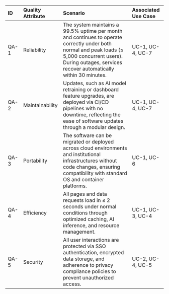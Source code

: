 | ID   | Quality Attribute | Scenario | Associated Use Case |
|:-----|:---|:---| :---|
|QA-1 | Reliability | The system maintains a 99.5% uptime per month and continues to operate correctly under both normal and peak loads (≤ 5,000 concurrent users). During outages, services recover automatically within 30 minutes. | UC-1, UC-4, UC-7 |
|QA-2 | Maintainability | Updates, such as AI model retraining or dashboard feature upgrades, are deployed via CI/CD pipelines with no downtime, reflecting the ease of software updates through a modular design. | UC-1, UC-4, UC-7 |
|QA-3 | Portability | The software can be migrated or deployed across cloud environments and institutional infrastructures without code changes, ensuring compatibility with standard OS and container platforms. | UC-1, UC-6 |
|QA-4 | Efficiency | All pages and data requests load in ≤ 2 seconds under normal conditions through optimized caching, AI inference, and resource management. | UC-1, UC-3, UC-4 |
|QA-5 | Security | All user interactions are protected via SSO authentication, encrypted data storage, and adherence to privacy compliance policies to prevent unauthorized access. | UC-2, UC-4, UC-5 |
